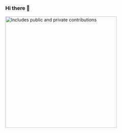 ### Hi there 👋

<p>
    <a href="https://vaunt.dev">
        <img src="https://api.vaunt.dev/v1/github/entities/tcruz1997/contributions?format=svg&private=true" width="350" title="Includes public and private contributions" />
    </a>
</p>


